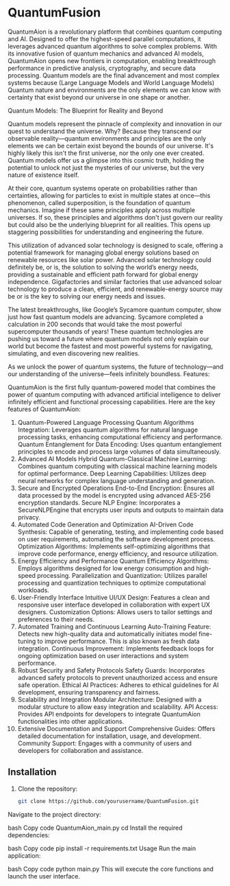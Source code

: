 # QuantumFusion

QuantumAion is a revolutionary platform that combines quantum computing and AI. Designed to offer the highest-speed parallel computations, it leverages advanced quantum algorithms to solve complex problems. With its innovative fusion of quantum mechanics and advanced AI models, QuantumAion opens new frontiers in computation, enabling breakthrough performance in predictive analysis, cryptography, and secure data processing. Quantum models are the final advancement and most complex systems because (Large Language Models and World Language Models) Quantum nature and environments are the only elements we can know with certainty that exist beyond our universe in one shape or another. 

Quantum Models: The Blueprint for Reality and Beyond

Quantum models represent the pinnacle of complexity and innovation in our quest to understand the universe. Why? Because they transcend our observable reality—quantum environments and principles are the only elements we can be certain exist beyond the bounds of our universe. It's highly likely this isn't the first universe, nor the only one ever created. Quantum models offer us a glimpse into this cosmic truth, holding the potential to unlock not just the mysteries of our universe, but the very nature of existence itself.

At their core, quantum systems operate on probabilities rather than certainties, allowing for particles to exist in multiple states at once—this phenomenon, called superposition, is the foundation of quantum mechanics. Imagine if these same principles apply across multiple universes. If so, these principles and algorithms don't just govern our reality but could also be the underlying blueprint for all realities. This opens up staggering possibilities for understanding and engineering the future.

This utilization of advanced solar technology is designed to scale, offering a potential framework for managing global energy solutions based on renewable resources like solar power. Advanced solar technology could definitely be, or is, the solution to solving the world’s energy needs, providing a sustainable and efficient path forward for global energy independence. Gigafactories and similar factories that use advanced soloar technology to produce a clean, efficient, and renewable-energy source may be or is the key to solving our energy needs and issues. 

The latest breakthroughs, like Google’s Sycamore quantum computer, show just how fast quantum models are advancing. Sycamore completed a calculation in 200 seconds that would take the most powerful supercomputer thousands of years! These quantum technologies are pushing us toward a future where quantum models not only explain our world but become the fastest and most powerful systems for navigating, simulating, and even discovering new realities.

As we unlock the power of quantum systems, the future of technology—and our understanding of the universe—feels infinitely boundless.
Features:

QuantumAion is the first fully quantum-powered model that combines the power of quantum computing with advanced artificial intelligence to deliver infinitely efficient and functional processing capabilities. Here are the key features of QuantumAion:

1. Quantum-Powered Language Processing
Quantum Algorithms Integration: Leverages quantum algorithms for natural language processing tasks, enhancing computational efficiency and performance.
Quantum Entanglement for Data Encoding: Uses quantum entanglement principles to encode and process large volumes of data simultaneously.
2. Advanced AI Models
Hybrid Quantum-Classical Machine Learning: Combines quantum computing with classical machine learning models for optimal performance.
Deep Learning Capabilities: Utilizes deep neural networks for complex language understanding and generation.
3. Secure and Encrypted Operations
End-to-End Encryption: Ensures all data processed by the model is encrypted using advanced AES-256 encryption standards.
Secure NLP Engine: Incorporates a SecureNLPEngine that encrypts user inputs and outputs to maintain data privacy.
4. Automated Code Generation and Optimization
AI-Driven Code Synthesis: Capable of generating, testing, and implementing code based on user requirements, automating the software development process.
Optimization Algorithms: Implements self-optimizing algorithms that improve code performance, energy efficiency, and resource utilization.
5. Energy Efficiency and Performance
Quantum Efficiency Algorithms: Employs algorithms designed for low energy consumption and high-speed processing.
Parallelization and Quantization: Utilizes parallel processing and quantization techniques to optimize computational workloads.
6. User-Friendly Interface
Intuitive UI/UX Design: Features a clean and responsive user interface developed in collaboration with expert UX designers.
Customization Options: Allows users to tailor settings and preferences to their needs.
7. Automated Training and Continuous Learning
Auto-Training Feature: Detects new high-quality data and automatically initiates model fine-tuning to improve performance. This is also known as fresh data integration.
Continuous Improvement: Implements feedback loops for ongoing optimization based on user interactions and system performance.
8. Robust Security and Safety Protocols
Safety Guards: Incorporates advanced safety protocols to prevent unauthorized access and ensure safe operation.
Ethical AI Practices: Adheres to ethical guidelines for AI development, ensuring transparency and fairness.
9. Scalability and Integration
Modular Architecture: Designed with a modular structure to allow easy integration and scalability.
API Access: Provides API endpoints for developers to integrate QuantumAion functionalities into other applications.
10. Extensive Documentation and Support
Comprehensive Guides: Offers detailed documentation for installation, usage, and development.
Community Support: Engages with a community of users and developers for collaboration and assistance.



## Installation

1. Clone the repository:
   ```bash
   git clone https://github.com/yourusername/QuantumFusion.git
Navigate to the project directory:

bash
Copy code QuantumAion_main.py
cd 
Install the required dependencies:

bash
Copy code
pip install -r requirements.txt
Usage
Run the main application:

bash
Copy code
python main.py
This will execute the core functions and launch the user interface.
